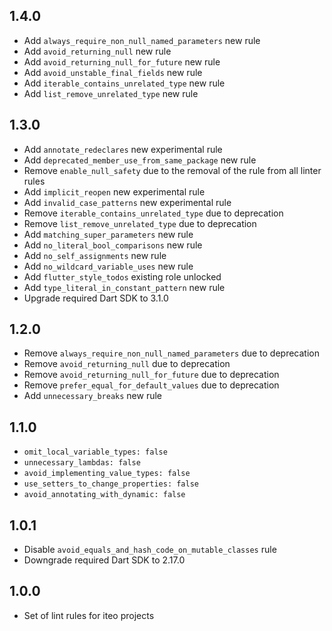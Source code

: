 ## 1.4.0

  * Add `always_require_non_null_named_parameters` new rule
  * Add `avoid_returning_null` new rule
  * Add `avoid_returning_null_for_future` new rule
  * Add `avoid_unstable_final_fields` new rule
  * Add `iterable_contains_unrelated_type` new rule
  * Add `list_remove_unrelated_type` new rule

## 1.3.0

* Add `annotate_redeclares` new experimental rule
* Add `deprecated_member_use_from_same_package` new rule
* Remove `enable_null_safety` due to the removal of the rule from all linter rules
* Add `implicit_reopen` new experimental rule
* Add `invalid_case_patterns` new experimental rule
* Remove `iterable_contains_unrelated_type` due to deprecation
* Remove `list_remove_unrelated_type` due to deprecation
* Add `matching_super_parameters` new rule
* Add `no_literal_bool_comparisons` new rule
* Add `no_self_assignments` new rule
* Add `no_wildcard_variable_uses` new rule
* Add `flutter_style_todos` existing role unlocked
* Add `type_literal_in_constant_pattern` new rule
* Upgrade required Dart SDK to 3.1.0

## 1.2.0

* Remove `always_require_non_null_named_parameters` due to deprecation
* Remove `avoid_returning_null` due to deprecation
* Remove `avoid_returning_null_for_future` due to deprecation
* Remove `prefer_equal_for_default_values` due to deprecation
* Add `unnecessary_breaks` new rule

## 1.1.0

* `omit_local_variable_types: false`
* `unnecessary_lambdas: false`
* `avoid_implementing_value_types: false`
* `use_setters_to_change_properties: false`
* `avoid_annotating_with_dynamic: false`


## 1.0.1

* Disable `avoid_equals_and_hash_code_on_mutable_classes` rule
* Downgrade required Dart SDK to 2.17.0


## 1.0.0

* Set of lint rules for iteo projects